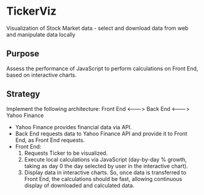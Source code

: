 # TickerViz
Visualization of Stock Market data - select and download data from web and manipulate data locally

## Purpose
Assess the performance of JavaScript to perform calculations on Front End, based on interactive charts.

## Strategy
Implement the following architecture: Front End <---> Back End <---> Yahoo Finance
- Yahoo Finance provides financial data via API.
- Back End requests data to Yahoo Finance API and provide it to Front End, as Front End requests.
- Front End:
  1. Requests Ticker to be visualized.
  2. Execute local calculations via JavaScript (day-by-day % growth, taking as day 0 the day selected by user in the interactive chart).
  3. Display data in interactive charts.
So, once data is transferred to Front End, the calculations should be fast, allowing continuous display of downloaded and calculated data.
